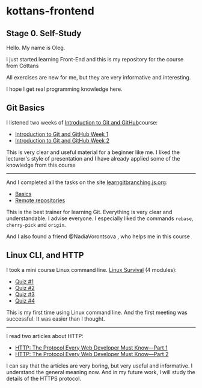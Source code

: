 # kottans-frontend


## Stage 0. Self-Study

Hello. My name is Oleg.

I just started learning Front-End and this is my repository for the course from Cottans

All exercises are new for me, but they are very informative and interesting.

I hope I get real programming knowledge here.


## Git Basics

I listened two weeks of [Introduction to Git and GitHub](https://www.coursera.org/learn/introduction-git-github)course:

* [Introduction to Git and GitHub Week 1](https://github.com/OlegChistiy/kottans-frontend/blob/main/assets/Git%20Intro/Week%201.jpg)
* [Introduction to Git and GitHub Week 2](https://github.com/OlegChistiy/kottans-frontend/blob/main/assets/Git%20Intro/Week%202.jpg)

This is very clear and useful material for a beginner like me.
I liked the lecturer's style of presentation and I have already applied some of the knowledge from this course

------------------------------------------------------------------------------------------------------------------------------------

And I completed all the tasks on the site [learngitbranching.js.org](https://learngitbranching.js.org):

* [Basics](https://github.com/OlegChistiy/kottans-frontend/blob/main/assets/Git%20Intro/Основи.jpg)
* [Remote repositories](https://github.com/OlegChistiy/kottans-frontend/blob/main/assets/Git%20Intro/Удаленные%20репозитории.jpg)

This is the best trainer for learning Git. Everything is very clear and understandable. I advise everyone.
I especially liked the commands `rebase`, `cherry-pick` and `origin`. 

And I also found a friend @NadiaVorontsova , who helps me in this course


## Linux CLI, and HTTP
I took a mini course Linux command line. [Linux Survival](https://linuxsurvival.com) (4 modules):

* [Quiz #1](https://github.com/OlegChistiy/kottans-frontend/blob/main/assets/task_linux_cli/Quiz%201.jpg)
* [Quiz #2](https://github.com/OlegChistiy/kottans-frontend/blob/main/assets/task_linux_cli/Quiz%202.jpg)
* [Quiz #3](https://github.com/OlegChistiy/kottans-frontend/blob/main/assets/task_linux_cli/Quiz%203.jpg)
* [Quiz #4](https://github.com/OlegChistiy/kottans-frontend/blob/main/assets/task_linux_cli/Quiz%204.jpg)

This is my first time using Linux command line. And the first meeting was successful. It was easier than I thought. 

____________________________________________________________________________________________________________________________________

I read two articles about HTTP:

* [HTTP: The Protocol Every Web Developer Must Know—Part 1](https://code.tutsplus.com/tutorials/http-the-protocol-every-web-developer-must-know-part-1--net-31177)
* [HTTP: The Protocol Every Web Developer Must Know—Part 2](https://code.tutsplus.com/tutorials/http-the-protocol-every-web-developer-must-know-part-2--net-31155)

I can say that the articles are very boring, but very useful and informative. I understand the general meaning now. And in my future work, I will study the details of the HTTPS protocol.






